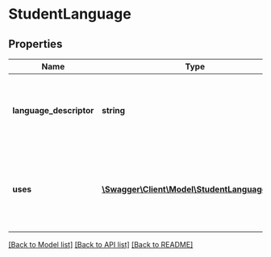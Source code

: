 # StudentLanguage

## Properties
Name | Type | Description | Notes
------------ | ------------- | ------------- | -------------
**language_descriptor** | **string** | A unique identifier used as Primary Key, not derived from business logic, when acting as Foreign Key, references the parent table. | [optional] 
**uses** | [**\Swagger\Client\Model\StudentLanguageUse[]**](StudentLanguageUse.md) | An unordered collection of studentLanguageUses.  A description of how the language is used (e.g. Home Language, Native Language, Spoken Language). | [optional] 

[[Back to Model list]](../README.md#documentation-for-models) [[Back to API list]](../README.md#documentation-for-api-endpoints) [[Back to README]](../README.md)


